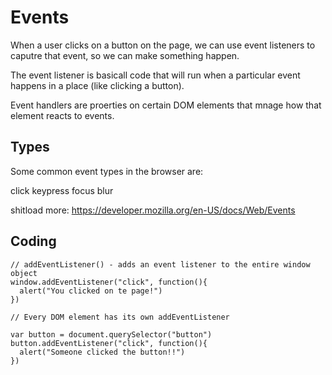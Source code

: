# Events

When a user clicks on a button on the page, we can use event listeners to caputre that event, so we can make something happen.

The event listener is basicall code that will run when a particular event happens in a place (like clicking a button).  

Event handlers are proerties on certain DOM elements that mnage how that element reacts to events.  

## Types

Some common event types in the browser are:

click 
keypress
focus
blur

shitload more: https://developer.mozilla.org/en-US/docs/Web/Events


## Coding
```
// addEventListener() - adds an event listener to the entire window object
window.addEventListener("click", function(){
  alert("You clicked on te page!")
})

// Every DOM element has its own addEventListener

var button = document.querySelector("button")
button.addEventListener("click", function(){
  alert("Someone clicked the button!!")
})